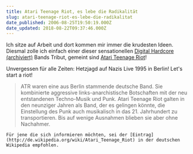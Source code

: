```yaml
---
title: Atari Teenage Riot, es lebe die Radikalität
slug: atari-teenage-riot-es-lebe-die-radikalitat
date_published: 2006-08-25T19:50:19.000Z
date_updated: 2018-08-22T09:37:46.000Z
---
```


Ich sitze auf Arbeit und dort kommen mir immer die krudesten Ideen. Diesmal zolle ich einfach einer dieser sensationellen [Digital Hardcore (archiviert)](http://web.archive.org/web/20110511135819/http://www.digitalhardcore.com/) Bands Tribut, gemeint sind [Atari Teenage Riot](http://de.wikipedia.org/wiki/Atari_Teenage_Riot)!

Unvergessen für alle Zeiten: Hetzjagd auf Nazis Live 1995 in Berlin!
Let's start a riot!
> ATR waren eine aus Berlin stammende deutsche Band. Sie kombinierte aggressive links-anarchistische Botschaften mit der neu entstandenen Techno-Musik und Punk. Atari Teenage Riot galten in den neunziger Jahren als Band, der es gelingen könnte, die Einstellung des Punk auch musikalisch in das 21. Jahrhundert zu transportieren. Bis auf wenige Ausnahmen blieben sie aber ohne Nachahmer.

`Für jene die sich informieren möchten, sei der [Eintrag](http://de.wikipedia.org/wiki/Atari_Teenage_Riot) in der deutschen Wikipedia empfohlen.`

